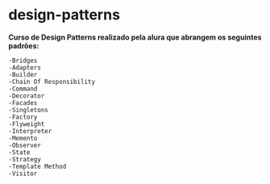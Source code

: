 # design-patterns

**Curso de Design Patterns realizado pela alura que abrangem os seguintes padrões:**

```shell
-Bridges
-Adapters
-Builder
-Chain Of Responsibility
-Command
-Decorator
-Facades
-Singletons
-Factory
-Flyweight
-Interpreter
-Memento
-Observer
-State
-Strategy
-Template Method
-Visitor
```
